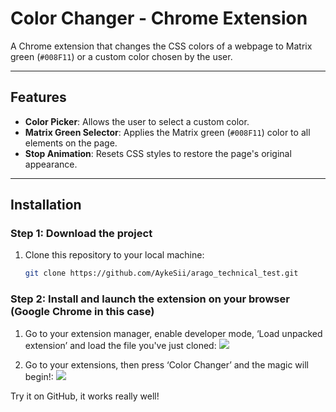 # Color Changer - Chrome Extension

A Chrome extension that changes the CSS colors of a webpage to Matrix green (`#008F11`) or a custom color chosen by the user.

---

## Features

- **Color Picker**: Allows the user to select a custom color.
- **Matrix Green Selector**: Applies the Matrix green (`#008F11`) color to all elements on the page.
- **Stop Animation**: Resets CSS styles to restore the page's original appearance.

---

## Installation

### Step 1: Download the project

1. Clone this repository to your local machine:
   ```bash
   git clone https://github.com/AykeSii/arago_technical_test.git
   ```

### Step 2: Install and launch the extension on your browser (Google Chrome in this case)

1. Go to your extension manager, enable developer mode, ‘Load unpacked extension’ and load the file you've just cloned:
   <img src="https://i.imgur.com/vSMMll1.png"/>

2. Go to your extensions, then press ‘Color Changer’ and the magic will begin!:
   <img src="https://i.imgur.com/760x4NN.png"/>

Try it on GitHub, it works really well!